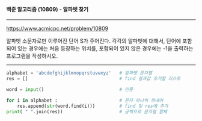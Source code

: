 #### 백준 알고리즘 (10809) - 알파벳 찾기

---

https://www.acmicpc.net/problem/10809

알파벳 소문자로만 이루어진 단어 S가 주어진다. 각각의 알파벳에 대해서, 단어에 포함되어 있는 경우에는 처음 등장하는 위치를, 포함되어 있지 않은 경우에는 -1을 출력하는 프로그램을 작성하시오.

---

```python
alphabet = 'abcdefghijklmnopqrstuvwxyz'   # 알파벳 문자열
res = []                                  # find 결과값 추가할 리스트

word = input()                            # 인풋

for i in alphabet :                       # 문자 하나씩 꺼내어
    res.append(str(word.find(i)))         # find 및 res에 추가
print( " ".join(res))                     # 공백으로 문자열 합체
```

